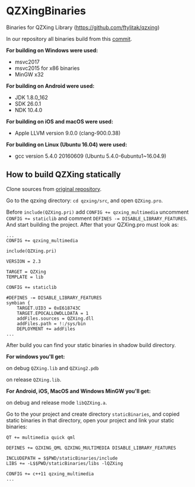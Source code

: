 # QZXingBinaries
Binaries for QZXing Library (https://github.com/ftylitak/qzxing)

In our repository all binaries build from this [commit](https://github.com/ftylitak/qzxing/commit/d61f2ac9821a1f52655092c588c498ca8db1f2c9).

**For building on Windows were used:**
* msvc2017
* msvc2015 for x86 binaries
* MinGW x32

**For building on Android were used:**
* JDK 1.8.0_162
* SDK 26.0.1
* NDK 10.4.0

**For building on iOS and macOS were used:**
* Apple LLVM version 9.0.0 (clang-900.0.38)

**For building on Linux (Ubuntu 16.04) were used:**
* gcc version 5.4.0 20160609 (Ubuntu 5.4.0-6ubuntu1~16.04.9)

## How to build QZXing statically
Clone sources from [original repository](https://github.com/ftylitak/qzxing.git).

Go to the qzxing directory: `cd qzxing/src`, and open `QZXing.pro`.

Before `include(QZXing.pri)` add `CONFIG += qzxing_multimedia` uncomment `CONFIG += staticlib` and comment `DEFINES -= DISABLE_LIBRARY_FEATURES`. And start building the project.
After that your QZXing.pro must look as:
```
...
CONFIG += qzxing_multimedia

include(QZXing.pri)

VERSION = 2.3

TARGET = QZXing
TEMPLATE = lib

CONFIG += staticlib

#DEFINES -= DISABLE_LIBRARY_FEATURES
symbian {
    TARGET.UID3 = 0xE618743C
    TARGET.EPOCALLOWDLLDATA = 1
    addFiles.sources = QZXing.dll
    addFiles.path = !:/sys/bin
    DEPLOYMENT += addFiles
...
```

After build you can find your static binaries in shadow build directory.

**For windows you'll get:**

on debug  `QZXing.lib` and `QZXing2.pdb`

on release `QZXing.lib`.

**For Android, iOS, MacOS and Windows MinGW you'll get:** 

on debug and release mode `libQZXing.a`.

Go to the your project and create directory `staticBinaries`, and copied static binaries in that directory, open your project and link your static binaries:

```
QT += multimedia quick qml

DEFINES += QZXING_QML QZXING_MULTIMEDIA DISABLE_LIBRARY_FEATURES

INCLUDEPATH = $$PWD/staticBinaries/include
LIBS += -L$$PWD/staticBinaries/libs -lQZXing

CONFIG += c++11 qzxing_multimedia
...
```
